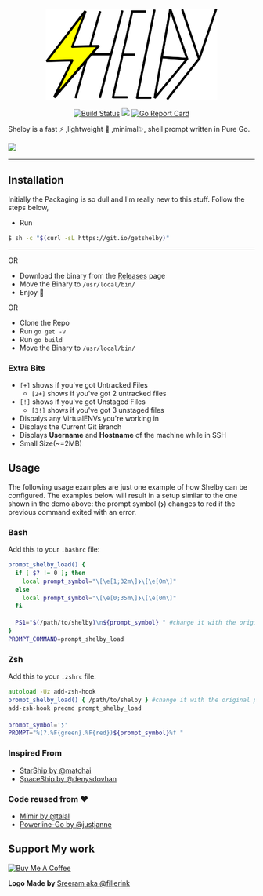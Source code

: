 <p align="center"><img src="/assets/shelby_logo.png" width="350px"/></p>

<div align="center">

[![Build Status](https://travis-ci.org/athul/shelby.svg?branch=master)](https://travis-ci.org/athul/shelby) ![](https://github.com/athul/shelby/workflows/StarBoy/badge.svg) [![Go Report Card](https://goreportcard.com/badge/github.com/athul/shelby)](https://goreportcard.com/report/github.com/athul/shelby)

</div>

Shelby is a fast ⚡️ ,lightweight 🎈 ,minimal✨, shell prompt written in Pure Go. 

![](assets/shelby.gif)

-------
## Installation
Initially the Packaging is so dull and I'm really new to this stuff. Follow the steps below,
- Run
```bash
$ sh -c "$(curl -sL https://git.io/getshelby)"	
```
----
OR
- Download the binary from the [Releases](https://github.com/athul/shelby/releases) page
- Move the Binary to `/usr/local/bin/`
- Enjoy :tada:

OR

- Clone the Repo
- Run `go get -v`
- Run `go build`
- Move the Binary to `/usr/local/bin/`

### Extra Bits
- `[+]` shows if you've got Untracked Files
  - `[2+]` shows if you've got 2 untracked files
- `[!]` shows if you've got Unstaged Files
  - `[3!]` shows if you've got 3 unstaged files
- Dispalys any VirtualENVs you're working in
- Displays the Current Git Branch
- Displays **Username** and **Hostname** of the machine while in SSH
- Small Size(~=2MB)

## Usage

The following usage examples are just one example of how Shelby can be
configured. The examples below will result in a setup similar to the one shown
in the demo above: the prompt symbol (`❯`) changes to red if the previous
command exited with an error.

### Bash

Add this to your `.bashrc` file:

```bash
prompt_shelby_load() {
  if [ $? != 0 ]; then
    local prompt_symbol="\[\e[1;32m\]❯\[\e[0m\]"
  else
    local prompt_symbol="\[\e[0;35m\]❯\[\e[0m\]"
  fi

  PS1="$(/path/to/shelby)\n${prompt_symbol} " #change it with the original path
}
PROMPT_COMMAND=prompt_shelby_load
```

### Zsh

Add this to your `.zshrc` file:

```zsh
autoload -Uz add-zsh-hook
prompt_shelby_load() { /path/to/shelby } #change it with the original path
add-zsh-hook precmd prompt_shelby_load

prompt_symbol='❯'
PROMPT="%(?.%F{green}.%F{red})${prompt_symbol}%f "
```

### Inspired From
- [StarShip by @matchai](https://starship.rs)
- [SpaceShip by @denysdovhan](https://github.com/denysdovhan/spaceship-prompt)

### **Code reused from** :heart:
- [Mímir by @talal](https://github.com/talal/mimir)
- [Powerline-Go by @justjanne](https://github.com/justjanne/powerline-go/)

## Support My work
<a href="https://www.buymeacoffee.com/JeVlc7T" target="_blank"><img src="https://cdn.buymeacoffee.com/buttons/default-orange.png" alt="Buy Me A Coffee" style="height: 51px !important;width: 217px !important;" ></a>

**Logo Made by** [Sreeram aka @fillerink](https://github.com/fillerink)
